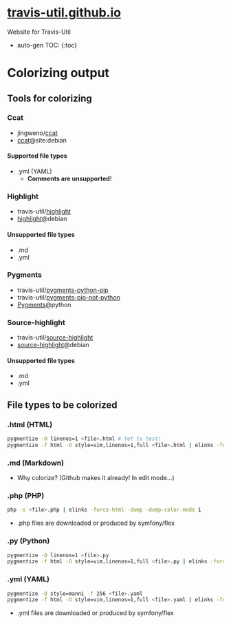 # [travis-util.github.io](https://travis-util.github.io/)
Website for Travis-Util
* auto-gen TOC:
{:toc}

# Colorizing output

## Tools for colorizing

### Ccat
* jingweno/[ccat](https://github.com/jingweno/ccat)
* [ccat](https://google.com/search?q=ccat+site:debian.org)@site:debian

#### Supported file types
* .yml (YAML)
  - **Comments are unsupported**!

### Highlight
* travis-util/[highlight](https://github.com/travis-util/highlight)
* [highlight](https://tracker.debian.org/pkg/highlight)@debian

#### Unsupported file types
* .md
* .yml

### Pygments
* travis-util/[pygments-python-pip][]
* travis-util/[pygments-pip-not-python][]
* [Pygments][]@python

[pygments-python-pip]: https://github.com/travis-util/pygments-python-pip
[pygments-pip-not-python]: https://github.com/travis-util/pygments-pip-not-python
[Pygments]: https://pypi.python.org/pypi/Pygments

### Source-highlight
* travis-util/[source-highlight](https://github.com/travis-util/source-highlight)
* [source-highlight](https://tracker.debian.org/pkg/source-highlight)@debian

#### Unsupported file types
* .md
* .yml

## File types to be colorized

### .html (HTML)
```sh
pygmentize -O linenos=1 <file>.html # Yet to test!
pygmentize -f html -O style=vim,linenos=1,full <file>.html | elinks -force-html -dump -dump-color-mode 1
```

### .md (Markdown)
* Why colorize? (Github makes it already! In edit mode...)

### .php (PHP)
```sh
php -s <file>.php | elinks -force-html -dump -dump-color-mode 1
```
* .php files are downloaded or produced by symfony/flex

### .py (Python)
```sh
pygmentize -O linenos=1 <file>.py
pygmentize -f html -O style=vim,linenos=1,full <file>.py | elinks -force-html -dump -dump-color-mode 1
```

### .yml (YAML)
```sh
pygmentize -O style=manni -f 256 <file>.yaml
pygmentize -f html -O style=vim,linenos=1,full <file>.yaml | elinks -force-html -dump -dump-color-mode 1
```
* .yml files are downloaded or produced by symfony/flex
